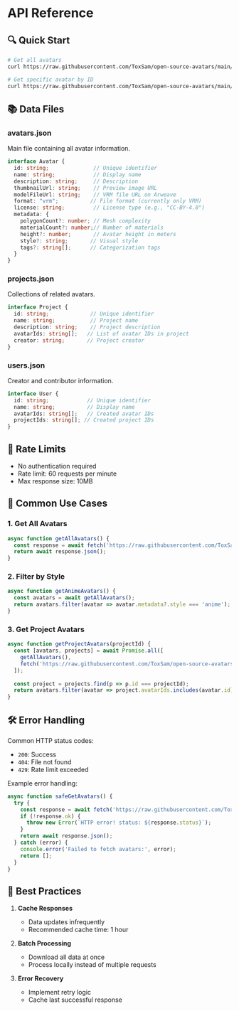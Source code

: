 # API Reference

## 🔍 Quick Start

```bash
# Get all avatars
curl https://raw.githubusercontent.com/ToxSam/open-source-avatars/main/data/avatars.json

# Get specific avatar by ID
curl https://raw.githubusercontent.com/ToxSam/open-source-avatars/main/data/avatars.json | jq '.[] | select(.id=="your-avatar-id")'
```

## 📚 Data Files

### avatars.json
Main file containing all avatar information.

```typescript
interface Avatar {
  id: string;              // Unique identifier
  name: string;            // Display name
  description: string;     // Description
  thumbnailUrl: string;    // Preview image URL
  modelFileUrl: string;    // VRM file URL on Arweave
  format: "vrm";          // File format (currently only VRM)
  license: string;         // License type (e.g., "CC-BY-4.0")
  metadata: {
    polygonCount?: number; // Mesh complexity
    materialCount?: number;// Number of materials
    height?: number;       // Avatar height in meters
    style?: string;       // Visual style
    tags?: string[];      // Categorization tags
  }
}
```

### projects.json
Collections of related avatars.

```typescript
interface Project {
  id: string;             // Unique identifier
  name: string;           // Project name
  description: string;    // Project description
  avatarIds: string[];   // List of avatar IDs in project
  creator: string;       // Project creator
}
```

### users.json
Creator and contributor information.

```typescript
interface User {
  id: string;            // Unique identifier
  name: string;          // Display name
  avatarIds: string[];   // Created avatar IDs
  projectIds: string[]; // Created project IDs
}
```

## 🔄 Rate Limits

- No authentication required
- Rate limit: 60 requests per minute
- Max response size: 10MB

## 🎯 Common Use Cases

### 1. Get All Avatars
```javascript
async function getAllAvatars() {
  const response = await fetch('https://raw.githubusercontent.com/ToxSam/open-source-avatars/main/data/avatars.json');
  return await response.json();
}
```

### 2. Filter by Style
```javascript
async function getAnimeAvatars() {
  const avatars = await getAllAvatars();
  return avatars.filter(avatar => avatar.metadata?.style === 'anime');
}
```

### 3. Get Project Avatars
```javascript
async function getProjectAvatars(projectId) {
  const [avatars, projects] = await Promise.all([
    getAllAvatars(),
    fetch('https://raw.githubusercontent.com/ToxSam/open-source-avatars/main/data/projects.json').then(r => r.json())
  ]);
  
  const project = projects.find(p => p.id === projectId);
  return avatars.filter(avatar => project.avatarIds.includes(avatar.id));
}
```

## 🛠️ Error Handling

Common HTTP status codes:
- `200`: Success
- `404`: File not found
- `429`: Rate limit exceeded

Example error handling:
```javascript
async function safeGetAvatars() {
  try {
    const response = await fetch('https://raw.githubusercontent.com/ToxSam/open-source-avatars/main/data/avatars.json');
    if (!response.ok) {
      throw new Error(`HTTP error! status: ${response.status}`);
    }
    return await response.json();
  } catch (error) {
    console.error('Failed to fetch avatars:', error);
    return [];
  }
}
```

## 📝 Best Practices

1. **Cache Responses**
   - Data updates infrequently
   - Recommended cache time: 1 hour

2. **Batch Processing**
   - Download all data at once
   - Process locally instead of multiple requests

3. **Error Recovery**
   - Implement retry logic
   - Cache last successful response 